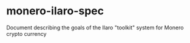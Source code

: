 # monero-ilaro-spec
Document describing the goals of the Ilaro "toolkit" system for Monero crypto currency
